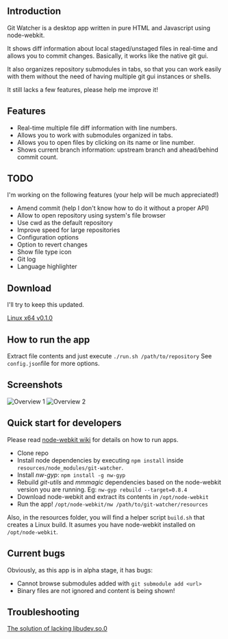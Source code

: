 ## Introduction

Git Watcher is a desktop app written in pure HTML and Javascript using node-webkit.

It shows diff information about local staged/unstaged files in real-time and allows you to commit changes. Basically, it works like the native git gui.

It also organizes repository submodules in tabs, so that you can work easily with them without the need of having multiple git gui instances or shells.

It still lacks a few features, please help me improve it!

## Features

* Real-time multiple file diff information with line numbers.
* Allows you to work with submodules organized in tabs.
* Allows you to open files by clicking on its name or line number.
* Shows current branch information: upstream branch and ahead/behind commit count.

## TODO 

I'm working on the following features
(your help will be much appreciated!)

* Amend commit (help I don't know how to do it without a proper API)
* Allow to open repository using system's file browser
* Use cwd as the default repository
* Improve speed for large repositories
* Configuration options
* Option to revert changes
* Show file type icon
* Git log
* Language highlighter

## Download

I'll try to keep this updated.

[Linux x64 v0.1.0](https://www.dropbox.com/s/nzngdiwqw2yi2mi/git-watcher-v0.1.0.tar.gz)

## How to run the app

Extract file contents and just execute `./run.sh /path/to/repository`
See `config.json`file for more options.

## Screenshots
![Overview 1](http://screencloud.net/img/screenshots/4c4b881263af244228fed9d1a75d40b7.png)
![Overview 2](http://screencloud.net/img/screenshots/bad02238ed39de9f19ee1438fd94dc19.png)

## Quick start for developers

Please read [node-webkit wiki](https://github.com/rogerwang/node-webkit/wiki) for details on how to run apps.

* Clone repo 
* Install node dependencies by executing `npm install` inside `resources/node_modules/git-watcher`.
* Install *nw-gyp*: `npm install -g nw-gyp`
* Rebuild *git-utils* and *mmmagic* dependencies based on the node-webkit version you are running. Eg: `nw-gyp rebuild --target=0.8.4`
* Download node-webkit and extract its contents in `/opt/node-webkit`
* Run the app! `/opt/node-webkit/nw /path/to/git-watcher/resources`

Also, in the resources folder, you will find a helper script `build.sh` that creates a Linux build. It asumes you have node-webkit installed on `/opt/node-webkit`.

## Current bugs

Obviously, as this app is in alpha stage, it has bugs:
* Cannot browse submodules added with `git submodule add <url>`
* Binary files are not ignored and content is being shown!

## Troubleshooting

[The solution of lacking libudev.so.0](https://github.com/rogerwang/node-webkit/wiki/The-solution-of-lacking-libudev.so.0)
